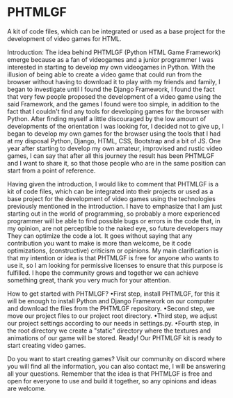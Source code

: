 # PHTMLGF
A kit of code files, which can be integrated  or used as a base project for the development of video games for HTML.

Introduction:
The idea behind PHTMLGF (Python HTML Game Framework) emerge because as a fan of videogames and a junior programmer I was interested in starting to develop my own videogames in Python. With the illusion of being able to create a video game that could run from the browser without having to download it to play with my friends and family, I began to investigate until I found the Django Framework, I found the fact that very few people proposed the development of a video game using the said Framework, and the games I found were too simple, in addition to the fact that I couldn't find any tools for developing games for the browser with Python. After finding myself a little discouraged by the low amount of developments of the orientation I was looking for, I decided not to give up, I began to develop my own games for the browser using the tools that I had at my disposal Python, Django, HTML, CSS, Bootstrap and a bit of JS. One year after starting to develop my own amateur, improvised and rustic video games, I can say that after all this journey the result has been PHTMLGF and I want to share it, so that those people who are in the same position can start from a point of reference.

Having given the introduction, I would like to comment that PHTMLGF is a kit of code files, which can be integrated into their projects or used as a base project for the development of video games using the technologies previously mentioned in the introduction. I have to emphasize that I am just starting out in the world of programming, so probably a more experienced programmer will be able to find possible bugs or errors in the code that, in my opinion, are not perceptible to the naked eye, so future developers may They can optimize the code a lot. It goes without saying that any contribution you want to make is more than welcome, be it code optimizations, (constructive) criticism or opinions.
My main clarification is that my intention or idea is that PHTMLGF is free for anyone who wants to use it, so I am looking for permissive licenses to ensure that this purpose is fulfilled.
I hope the community grows and together we can achieve something great, thank you very much for your attention.

How to get started with PHTMLGF?
•First step, install PHTMLGF, for this it will be enough to install Python and Django Framework on our computer and download the files from the PHTMLGF repository.
•Second step, we move our project files to our project root directory.
•Third step, we adjust our project settings according to our needs in settings.py.
•Fourth step, in the root directory we create a "static" directory where the textures and animations of our game will be stored.
Ready! Our PHTMLGF kit is ready to start creating video games.

Do you want to start creating games?
Visit our community on discord where you will find all the information, you can also contact me, I will be answering all your questions. Remember that the idea is that PHTMLGF is free and open for everyone to use and build it together, so any opinions and ideas are welcome.
